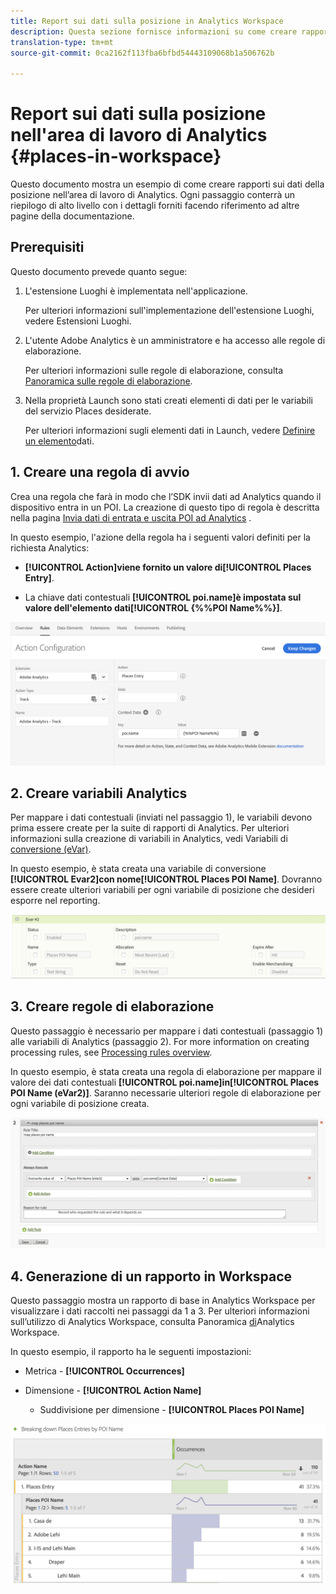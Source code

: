 ```yaml
---
title: Report sui dati sulla posizione in Analytics Workspace
description: Questa sezione fornisce informazioni su come creare rapporti sui dati sulla posizione in Analytics Workspace.
translation-type: tm+mt
source-git-commit: 0ca2162f113fba6bfbd54443109068b1a506762b

---
```



# Report sui dati sulla posizione nell&#39;area di lavoro di Analytics {#places-in-workspace}

Questo documento mostra un esempio di come creare rapporti sui dati della posizione nell’area di lavoro di Analytics. Ogni passaggio conterrà un riepilogo di alto livello con i dettagli forniti facendo riferimento ad altre pagine della documentazione.

## Prerequisiti 

Questo documento prevede quanto segue:

1. L&#39;estensione Luoghi è implementata nell&#39;applicazione.

   Per ulteriori informazioni sull&#39;implementazione dell&#39;estensione Luoghi, vedere Estensioni [](/help/places-ext-aep-sdks/places-extension/places-extension.md)Luoghi.

1. L&#39;utente Adobe Analytics è un amministratore e ha accesso alle regole di elaborazione.

   Per ulteriori informazioni sulle regole di elaborazione, consulta [Panoramica sulle regole di elaborazione](https://docs.adobe.com/content/help/en/analytics/admin/admin-tools/processing-rules/processing-rules.html).

1. Nella proprietà Launch sono stati creati elementi di dati per le variabili del servizio Places desiderate.

   Per ulteriori informazioni sugli elementi dati in Launch, vedere [Definire un elemento](/help/use-places-launch-workflow/define-data-elements.md)dati.


## 1. Creare una regola di avvio

Crea una regola che farà in modo che l’SDK invii dati ad Analytics quando il dispositivo entra in un POI. La creazione di questo tipo di regola è descritta nella pagina [Invia dati di entrata e uscita POI ad Analytics](/help/use-places-with-other-solutions/places-adobe-analytics/use-places-adobe-analytics.md) .

In questo esempio, l&#39;azione della regola ha i seguenti valori definiti per la richiesta Analytics:

* **[!UICONTROL Action]**viene fornito un valore di**[!UICONTROL Places Entry]**.

* La chiave dati contestuali **[!UICONTROL poi.name]**è impostata sul valore dell&#39;elemento dati**[!UICONTROL {%%POI Name%%}]**.

![&quot;imposta un&#39;azione&quot;](/help/assets/pt-setAction.png)

## 2. Creare variabili Analytics

Per mappare i dati contestuali (inviati nel passaggio 1), le variabili devono prima essere create per la suite di rapporti di Analytics. Per ulteriori informazioni sulla creazione di variabili in Analytics, vedi Variabili di [conversione (eVar)](https://docs.adobe.com/content/help/en/analytics/implementation/analytics-basics/ref-conversion-variables-evar.html).

In questo esempio, è stata creata una variabile di conversione **[!UICONTROL Evar2]**con nome**[!UICONTROL Places POI Name]**. Dovranno essere create ulteriori variabili per ogni variabile di posizione che desideri esporre nel reporting.

![&quot;create una variabile di analisi&quot;](/help/assets/aa-evar.png)

## 3. Creare regole di elaborazione

Questo passaggio è necessario per mappare i dati contestuali (passaggio 1) alle variabili di Analytics (passaggio 2). For more information on creating processing rules, see [Processing rules overview](https://docs.adobe.com/content/help/en/analytics/admin/admin-tools/processing-rules/processing-rules.html).

In questo esempio, è stata creata una regola di elaborazione per mappare il valore dei dati contestuali **[!UICONTROL poi.name]**in**[!UICONTROL Places POI Name (eVar2)]**. Saranno necessarie ulteriori regole di elaborazione per ogni variabile di posizione creata.

![&quot;create una regola di elaborazione&quot;](/help/assets/aa-processing-rule.png)

## 4. Generazione di un rapporto in Workspace

Questo passaggio mostra un rapporto di base in Analytics Workspace per visualizzare i dati raccolti nei passaggi da 1 a 3. Per ulteriori informazioni sull’utilizzo di Analytics Workspace, consulta Panoramica [di](https://docs.adobe.com/content/help/en/analytics/analyze/analysis-workspace/analysis-workspace-features.html)Analytics Workspace.

In questo esempio, il rapporto ha le seguenti impostazioni:

* Metrica - **[!UICONTROL Occurrences]**

* Dimensione - **[!UICONTROL Action Name]**

   * Suddivisione per dimensione - **[!UICONTROL Places POI Name]**

![&quot;create a report in workspace&quot;](/help/assets/aa-workspace.png)

